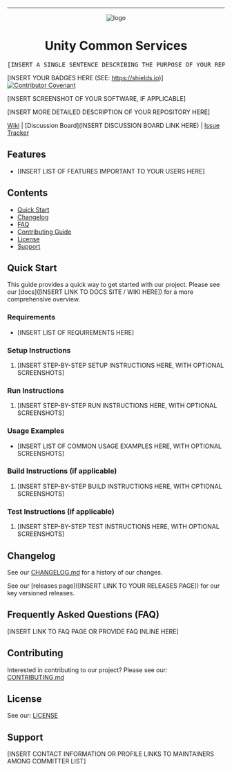 <!-- Header block for project -->
<hr>

<div align="center">

![logo](https://user-images.githubusercontent.com/3129134/163255685-857aa780-880f-4c09-b08c-4b53bf4af54d.png)

<h1 align="center">Unity Common Services</h1>
<!-- ☝️ Replace with your repo name ☝️ -->

</div>

<pre align="center">[INSERT A SINGLE SENTENCE DESCRIBING THE PURPOSE OF YOUR REPO / PROJ]</pre>
<!-- ☝️ Replace with a single sentence describing the purpose of your repo / proj ☝️ -->

<!-- Header block for project -->

[INSERT YOUR BADGES HERE (SEE: https://shields.io)] [![Contributor Covenant](https://img.shields.io/badge/Contributor%20Covenant-2.1-4baaaa.svg)](code_of_conduct.md)
<!-- ☝️ Add badges via: https://shields.io e.g. ![](https://img.shields.io/github/your_chosen_action/your_org/your_repo) ☝️ -->

[INSERT SCREENSHOT OF YOUR SOFTWARE, IF APPLICABLE]
<!-- ☝️ Screenshot of your software (if applicable) via ![](https://uri-to-your-screenshot) ☝️ -->

[INSERT MORE DETAILED DESCRIPTION OF YOUR REPOSITORY HERE]
<!-- ☝️ Replace with a more detailed description of your repository, including why it was made and whom its intended for.  ☝️ -->

[Wiki](https://github.com/unity-sds/unity-cs/wiki) | [Discussion Board](INSERT DISCUSSION BOARD LINK HERE) | [Issue Tracker](https://github.com/unity-sds/unity-cs/issues)

## Features

* [INSERT LIST OF FEATURES IMPORTANT TO YOUR USERS HERE]
  
<!-- ☝️ Replace with a bullet-point list of your features ☝️ -->

## Contents

* [Quick Start](#quick-start)
* [Changelog](#changelog)
* [FAQ](#frequently-asked-questions-faq)
* [Contributing Guide](#contributing)
* [License](#license)
* [Support](#support)

## Quick Start

This guide provides a quick way to get started with our project. Please see our [docs]([INSERT LINK TO DOCS SITE / WIKI HERE]) for a more comprehensive overview.

### Requirements

* [INSERT LIST OF REQUIREMENTS HERE]
  
<!-- ☝️ Replace with a numbered list of your requirements, including hardware if applicable ☝️ -->

### Setup Instructions

1. [INSERT STEP-BY-STEP SETUP INSTRUCTIONS HERE, WITH OPTIONAL SCREENSHOTS]
   
<!-- ☝️ Replace with a numbered list of how to set up your software prior to running ☝️ -->

### Run Instructions

1. [INSERT STEP-BY-STEP RUN INSTRUCTIONS HERE, WITH OPTIONAL SCREENSHOTS]

<!-- ☝️ Replace with a numbered list of your run instructions, including expected results ☝️ -->

### Usage Examples

* [INSERT LIST OF COMMON USAGE EXAMPLES HERE, WITH OPTIONAL SCREENSHOTS]

<!-- ☝️ Replace with a list of your usage examples, including screenshots if possible, and link to external documentation for details ☝️ -->

### Build Instructions (if applicable)

1. [INSERT STEP-BY-STEP BUILD INSTRUCTIONS HERE, WITH OPTIONAL SCREENSHOTS]

<!-- ☝️ Replace with a numbered list of your build instructions, including expected results / outputs with optional screenshots ☝️ -->

### Test Instructions (if applicable)

1. [INSERT STEP-BY-STEP TEST INSTRUCTIONS HERE, WITH OPTIONAL SCREENSHOTS]

<!-- ☝️ Replace with a numbered list of your test instructions, including expected results / outputs with optional screenshots ☝️ -->

## Changelog

See our [CHANGELOG.md](CHANGELOG.md) for a history of our changes.

See our [releases page]([INSERT LINK TO YOUR RELEASES PAGE]) for our key versioned releases.

<!-- ☝️ Replace with links to your changelog and releases page ☝️ -->

## Frequently Asked Questions (FAQ)

[INSERT LINK TO FAQ PAGE OR PROVIDE FAQ INLINE HERE]
<!-- example link to FAQ PAGE>
Questions about our project? Please see our: [FAQ]([INSERT LINK TO FAQ / DISCUSSION BOARD])
-->

<!-- example FAQ inline format>
1. Question 1
   - Answer to question 1
2. Question 2
   - Answer to question 2
-->

<!-- example FAQ inline with no questions yet>
No questions yet. Propose a question to be added here by reaching out to our contributors! See support section below.
-->

<!-- ☝️ Replace with a list of frequently asked questions from your project, or post a link to your FAQ on a discussion board ☝️ -->

## Contributing

Interested in contributing to our project? Please see our: [CONTRIBUTING.md](CONTRIBUTING.md)

## License

See our: [LICENSE](LICENSE)

## Support

[INSERT CONTACT INFORMATION OR PROFILE LINKS TO MAINTAINERS AMONG COMMITTER LIST]

<!-- example list of contacts>
Key points of contact are: [@github-user-1](link to github profile) [@github-user-2](link to github profile)
-->

<!-- ☝️ Replace with the key individuals who should be contacted for questions ☝️ -->

